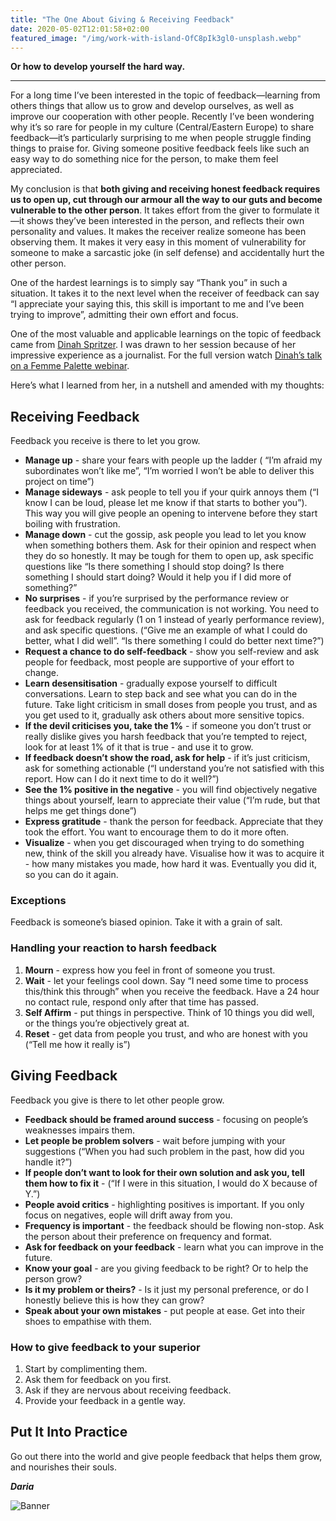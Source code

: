 ```yaml
---
title: "The One About Giving & Receiving Feedback"
date: 2020-05-02T12:01:58+02:00
featured_image: "/img/work-with-island-OfC8pIk3gl0-unsplash.webp"
---
```


**Or how to develop yourself the hard way.**

---

For a long time I’ve been interested in the topic of feedback—learning from others things that allow us to grow and develop ourselves, as well as improve our cooperation with other people. Recently I’ve been wondering why it’s so rare for people in my culture (Central/Eastern Europe) to share feedback—it’s particularly surprising to me when people struggle finding things to praise for. Giving someone positive feedback feels like such an easy way to do something nice for the person, to make them feel appreciated.

My conclusion is that **both giving and receiving honest feedback requires us to open up, cut through our armour all the way to our guts and become vulnerable to the other person**. It takes effort from the giver to formulate it—it shows they’ve been interested in the person, and reflects their own personality and values. It makes the receiver realize someone has been observing them. It makes it very easy in this moment of vulnerability for someone to make a sarcastic joke (in self defense) and accidentally hurt the other person.

One of the hardest learnings is to simply say “Thank you” in such a situation. It takes it to the next level when the receiver of feedback can say “I appreciate your saying this, this skill is important to me and I’ve been trying to improve”, admitting their own effort and focus.

One of the most valuable and applicable learnings on the topic of feedback came from [Dinah Spritzer](https://www.linkedin.com/in/dinahspritzer/). I was drawn to her session because of her impressive experience as a journalist. For the full version watch [Dinah’s talk on a Femme Palette webinar](https://vimeo.com/404698549).

Here’s what I learned from her, in a nutshell and amended with my thoughts:

## Receiving Feedback

Feedback you receive is there to let you grow.

* **Manage up** - share your fears with people up the ladder ( “I’m afraid my subordinates won’t like me”, “I’m worried I won’t be able to deliver this project on time”)
* **Manage sideways** - ask people to tell you if your quirk annoys them (“I know I can be loud, please let me know if that starts to bother you”). This way you will give people an opening to intervene before they start boiling with frustration.
* **Manage down** - cut the gossip, ask people you lead to let you know when something bothers them. Ask for their opinion and respect when they do so honestly. It may be tough for them to open up, ask specific questions like “Is there something I should stop doing? Is there something I should start doing? Would it help you if I did more of something?”
* **No surprises** - if you’re surprised by the performance review or feedback you received, the communication is not working. You need to ask for feedback regularly (1 on 1 instead of yearly performance review), and ask specific questions. (“Give me an example of what I could do better, what I did well”. “Is there something I could do better next time?”)
* **Request a chance to do self-feedback** - show you self-review and ask people for feedback, most people are supportive of your effort to change.
* **Learn desensitisation** - gradually expose yourself to difficult conversations. Learn to step back and see what you can do in the future. Take light criticism in small doses from people you trust, and as you get used to it, gradually ask others about more sensitive topics.
* **If the devil criticises you, take the 1%** - if someone you don’t trust or really dislike gives you harsh feedback that you’re tempted to reject, look for at least 1% of it that is true - and use it to grow.
* **If feedback doesn’t show the road, ask for help** - if it’s just criticism, ask for something actionable (“I understand you’re not satisfied with this report. How can I do it next time to do it well?”)
* **See the 1% positive in the negative** - you will find objectively negative things about yourself, learn to appreciate their value (“I’m rude, but that helps me get things done”)
* **Express gratitude** - thank the person for feedback. Appreciate that they took the effort. You want to encourage them to do it more often.
* **Visualize** - when you get discouraged when trying to do something new, think of the skill you already have. Visualise how it was to acquire it - how many mistakes you made, how hard it was. Eventually you did it, so you can do it again.

### Exceptions

Feedback is someone’s biased opinion. Take it with a grain of salt.

### Handling your reaction to harsh feedback

1. **Mourn** - express how you feel in front of someone you trust.
2. **Wait** - let your feelings cool down. Say “I need some time to process this/think this through” when you receive the feedback. Have a 24 hour no contact rule, respond only after that time has passed.
3. **Self Affirm** - put things in perspective. Think of 10 things you did well, or the things you’re objectively great at.
4. **Reset** - get data from people you trust, and who are honest with you (“Tell me how it really is”)

## Giving Feedback

Feedback you give is there to let other people grow.

* **Feedback should be framed around success** - focusing on people’s weaknesses impairs them.
* **Let people be problem solvers** - wait before jumping with your suggestions (“When you had such problem in the past, how did you handle it?”)
* **If people don’t want to look for their own solution and ask you, tell them how to fix it** - (“If I were in this situation, I would do X because of Y.”)
* **People avoid critics** - highlighting positives is important. If you only focus on negatives, eople will drift away from you.
* **Frequency is important** - the feedback should be flowing non-stop. Ask the person about their preference on frequency and format.
* **Ask for feedback on your feedback** - learn what you can improve in the future.
* **Know your goal** - are you giving feedback to be right? Or to help the person grow?
* **Is it my problem or theirs?** - Is it just my personal preference, or do I honestly believe this is how they can grow?
* **Speak about your own mistakes** - put people at ease. Get into their shoes to empathise with them.

### How to give feedback to your superior

1. Start by complimenting them.
2. Ask them for feedback on you first.
3. Ask if they are nervous about receiving feedback.
4. Provide your feedback in a gentle way.

## Put It Into Practice

Go out there into the world and give people feedback that helps them grow, and nourishes their souls.

_**Daria**_

![Banner](/images/dg-tcp.jpeg)
